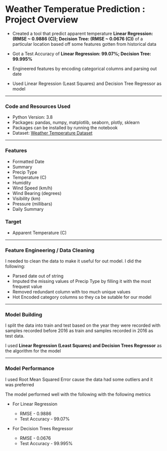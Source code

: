 # Weather Temperatue Prediction : Project Overview

* Created a tool that predict apparent temperature **Linear Regression: (RMSE ~ 0.9886 (C)); Decision Tree: (RMSE ~ 0.0676 (C))** of a particular location based off some features gotten from historical data

* Got a Test Accuracy of **Linear Regression: 99.07%; Decision Tree: 99.995%**

* Engineered features by encoding categorical columns and parsing out date

* Used Linear Regression (Least Squares) and Decision Tree Regressor as model

___
### Code and Resources Used
* Python Version: 3.8
* Packages: pandas, numpy, matplotlib, seaborn, plotly, sklearn
* Packages can be installed by running the notebook
* Dataset: [Weather Temperature Dataset](https://www.kaggle.com/budincsevity/szeged-weather "Gotten from Kaggle")

___
### Features
* Formatted Date
* Summary
* Precip Type
* Temperature (C)
* Humidity
* Wind Speed (km/h)
* Wind Bearing (degrees)
* Visibility (km)
* Pressure (millibars)
* Daily Summary

### Target
* Apparent Temperature (C)
___

### Feature Engineering / Data Cleaning
I needed to clean the data to make it useful for out model. I did the following:
* Parsed date out of string
* Imputed the missing values of Precip Type by filling it with the most frequest value
* Removed redundant column with too much unique values
* Hot Encoded category columns so they ca be sutable for our model

___
### Model Building

I split the data into train and test based on the year they were recorded with samples recorded before 2016 as train and samples recorded in 2016 as test data.

I used **Linear Regression (Least Squares) and Decision Trees Regressor** as the algorithm for the model
___

### Model Performance
I used Root Mean Squared Error cause the data had some outliers and it was preferred

The model performed well with the following with the following metrics
* For Linear Regression
    * RMSE - 0.9886
    * Test Accuracy - 99.07%

* For Decision Trees Regressor
    * RMSE - 0.0676
    * Test Accuracy - 99.995%






















